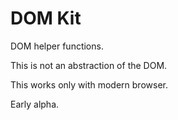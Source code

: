 

# DOM Kit

DOM helper functions.

This is not an abstraction of the DOM.

This works only with modern browser.

Early alpha.

